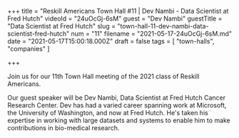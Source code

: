 +++
title = "Reskill Americans Town Hall #11 |  Dev Nambi - Data Scientist at Fred Hutch"
videoId = "24uOcGj-6sM"
guest = "Dev Nambi"
guestTitle = "Data Scientist at Fred Hutch"
slug = "town-hall-11-dev-nambi-data-scientist-fred-hutch"
num = "11"
filename = "2021-05-17-24uOcGj-6sM.md"
date = "2021-05-17T15:00:18.000Z"
draft = false
tags = [ "town-halls", "companies" ]

+++

Join us for our 11th Town Hall meeting of the 2021 class of Reskill Americans.

Our guest speaker will be Dev Nambi, Data Scientist at Fred Hutch Cancer Research Center.  Dev has had a varied career spanning work at Microsoft, the University of Washington, and now at Fred Hutch.  He's taken his expertise in working with large datasets and systems to enable him to make contributions in bio-medical research.

